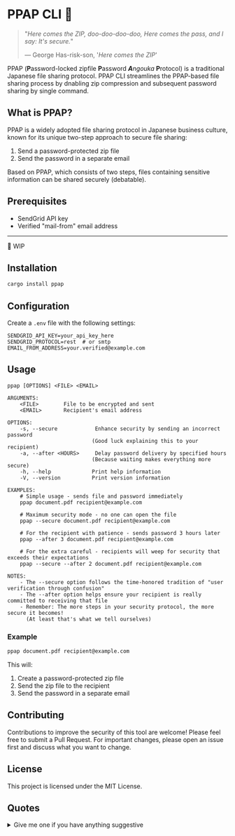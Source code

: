 # PPAP CLI 🔐

> "*Here comes the ZIP, doo-doo-doo-doo, Here comes the pass, and I say: It's secure.*"
>
> — George Has-risk-son, '*Here comes the ZIP*'

PPAP (**P**assword-locked zipfile **P**assword ***A**ngouka* **P**rotocol) is a traditional Japanese file sharing protocol.
PPAP CLI streamlines the PPAP-based file sharing process by dnabling zip compression and subsequent password sharing by single command.

## What is PPAP?

PPAP is a widely adopted file sharing protocol in Japanese business culture, known for its unique two-step approach to secure file sharing:

1. Send a password-protected zip file
2. Send the password in a separate email

Based on PPAP, which consists of two steps, files containing sensitive information can be shared securely (debatable).

## Prerequisites

- SendGrid API key
- Verified "mail-from" email address

----

:construction: WIP

## Installation

```bash
cargo install ppap
```

## Configuration

Create a `.env` file with the following settings:

```env
SENDGRID_API_KEY=your_api_key_here
SENDGRID_PROTOCOL=rest  # or smtp
EMAIL_FROM_ADDRESS=your.verified@example.com
```

## Usage

```
ppap [OPTIONS] <FILE> <EMAIL>

ARGUMENTS:
    <FILE>        File to be encrypted and sent
    <EMAIL>       Recipient's email address

OPTIONS:
    -s, --secure            Enhance security by sending an incorrect password
                           (Good luck explaining this to your recipient)
    -a, --after <HOURS>     Delay password delivery by specified hours
                           (Because waiting makes everything more secure)
    -h, --help             Print help information
    -V, --version          Print version information

EXAMPLES:
    # Simple usage - sends file and password immediately
    ppap document.pdf recipient@example.com

    # Maximum security mode - no one can open the file
    ppap --secure document.pdf recipient@example.com

    # For the recipient with patience - sends password 3 hours later
    ppap --after 3 document.pdf recipient@example.com

    # For the extra careful - recipients will weep for security that exceeds their expectations
    ppap --secure --after 2 document.pdf recipient@example.com

NOTES:
    - The --secure option follows the time-honored tradition of "user verification through confusion"
    - The --after option helps ensure your recipient is really committed to receiving that file
    - Remember: The more steps in your security protocol, the more secure it becomes! 
      (At least that's what we tell ourselves)
```

### Example

```bash
ppap document.pdf recipient@example.com
```

This will:
1. Create a password-protected zip file
2. Send the zip file to the recipient
3. Send the password in a separate email

## Contributing

Contributions to improve the security of this tool are welcome!
Please feel free to submit a Pull Request.
For important changes, please open an issue first and discuss what you want to change.

## License

This project is licensed under the MIT License.

## Quotes

<details>
  <summary>Give me one if you have anything suggestive</summary>
 
> "*While others pursue quantum encryption, we perfect the art of security through strategic inconvenience.*"
>
> — Dr. 404 NotFound, Journal of Impractical Computing, 2023

> "*When your file sharing protocol requires a flowchart to explain, you know you're doing security right.*"
>
> — Prof. Chaos Theory, Department of Unnecessary Complexity

> "*The best security measure is the one that makes users question their career choices.*"
>
> — Ms. Git Merge-Conflict, Tales from Tech Support

> "*Remember: if your users aren't sighing heavily while following the protocol, it's not secure enough.*"
>
> — Dr. UX Nightmare, Principles of Digital Masochism

> "*The strength of a security protocol is directly proportional to the number of emails required to complete a single file transfer.*"
>
> — Lord of the Pings, Network Mythology

> "*The complexity of human behavior remains our most reliable encryption algorithm.*"
>
> — Dr. Grace Cooper, Behavioral Cryptography Journal

> "*True security lies not in the strength of our algorithms, but in the patience of our users.*"
>
> — Alan Turin, Institute of Computational Psychology

> "*Security is like a pen-pineapple-apple-pen: it doesn't have to make sense to be effective.*"
> 
> — Pico Taro

> "*Sometimes the most effective firewall is a series of bureaucratic procedures.*"
>
> — Sarah HashCode, Enterprise Security Patterns

> "*In the digital age, the human element remains our most unpredictable—and therefore valuable—security component.*"
>
> — Dr. Binary Tree, Human-Computer Interaction Studies

> "Who dares call my methods vulnerable?!"
>
> — Dr. Max Strongcipher

> "*Everything should be made as simple as possible, but not simpler than PPAP.*"
>
> — Albert Enumstein, On the General Theory of File Sharing

> "*Patient you must be. Send file first you will. Password later comes. Much later. Hmmmm...*"
>
> — Master Coda, The Last Security

> "*My mama always said file sharing was like a game of ping pong. Back and forth, back and forth.*"
>
> — Forest Dump, Memoirs of a System Administrator

> "*Security is not about building walls; it's about creating rituals.*"
>
> — Zen Master IPv6, Digital Tea Ceremony

</details>
